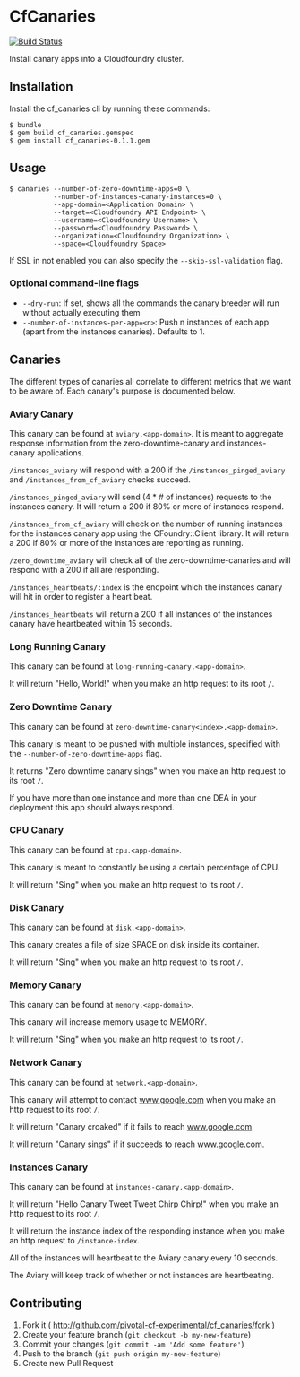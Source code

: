 # CfCanaries

[![Build Status](https://travis-ci.org/pivotal-cf-experimental/cf_canaries.png)](https://travis-ci.org/pivotal-cf-experimental/cf_canaries)

Install canary apps into a Cloudfoundry cluster.

## Installation

Install the cf_canaries cli by running these commands:

    $ bundle
    $ gem build cf_canaries.gemspec
    $ gem install cf_canaries-0.1.1.gem

## Usage

    $ canaries --number-of-zero-downtime-apps=0 \
               --number-of-instances-canary-instances=0 \
               --app-domain=<Application Domain> \
               --target=<Cloudfoundry API Endpoint> \
               --username=<Cloudfoundry Username> \
               --password=<Cloudfoundry Password> \
               --organization=<Cloudfoundry Organization> \
               --space=<Cloudfoundry Space>

If SSL in not enabled you can also specify the `--skip-ssl-validation` flag.


### Optional command-line flags

- `--dry-run`: If set, shows all the commands the canary breeder will run without actually executing them
- `--number-of-instances-per-app=<n>`: Push n instances of each app (apart from the instances canaries). Defaults to 1.

## Canaries

The different types of canaries all correlate to different metrics that we want to be aware of.  Each canary's purpose is documented below.

### Aviary Canary

This canary can be found at `aviary.<app-domain>`.  It is meant to aggregate response information from the zero-downtime-canary and instances-canary applications.

`/instances_aviary` will respond with a 200 if the `/instances_pinged_aviary` and `/instances_from_cf_aviary` checks succeed.

`/instances_pinged_aviary` will send (4 * # of instances) requests to the instances canary. It will return a 200 if 80% or more of instances respond.

`/instances_from_cf_aviary` will check on the number of running instances for the instances canary app using the CFoundry::Client library. It will return a 200 if 80% or more of the instances are reporting as running.

`/zero_downtime_aviary` will check all of the zero-downtime-canaries and will respond with a 200 if all are responding.

`/instances_heartbeats/:index` is the endpoint which the instances canary will hit in order to register a heart beat.

`/instances_heartbeats` will return a 200 if all instances of the instances canary have heartbeated within 15 seconds. 

### Long Running Canary

This canary can be found at `long-running-canary.<app-domain>`.

It will return "Hello, World!" when you make an http request to its root `/`.

### Zero Downtime Canary

This canary can be found at `zero-downtime-canary<index>.<app-domain>`.

This canary is meant to be pushed with multiple instances, specified with the `--number-of-zero-downtime-apps` flag.

It returns "Zero downtime canary sings" when you make an http request to its root `/`.

If you have more than one instance and more than one DEA in your deployment this app should always respond.

### CPU Canary

This canary can be found at `cpu.<app-domain>`.

This canary is meant to constantly be using a certain percentage of CPU.

It will return "Sing" when you make an http request to its root `/`.

### Disk Canary

This canary can be found at `disk.<app-domain>`.

This canary creates a file of size SPACE on disk inside its container.

It will return "Sing" when you make an http request to its root `/`.

### Memory Canary

This canary can be found at `memory.<app-domain>`.

This canary will increase memory usage to MEMORY. 

It will return "Sing" when you make an http request to its root `/`.

### Network Canary

This canary can be found at `network.<app-domain>`.

This canary will attempt to contact www.google.com when you make an http request to its root `/`.

It will return "Canary croaked" if it fails to reach www.google.com.

It will return "Canary sings" if it succeeds to reach www.google.com.

### Instances Canary

This canary can be found at `instances-canary.<app-domain>`.

It will return "Hello Canary Tweet Tweet Chirp Chirp!" when you make an http request to its root `/`.

It will return the instance index of the responding instance when you make an http request to `/instance-index`.

All of the instances will heartbeat to the Aviary canary every 10 seconds.

The Aviary will keep track of whether or not instances are heartbeating.

## Contributing

1. Fork it ( http://github.com/pivotal-cf-experimental/cf_canaries/fork )
2. Create your feature branch (`git checkout -b my-new-feature`)
3. Commit your changes (`git commit -am 'Add some feature'`)
4. Push to the branch (`git push origin my-new-feature`)
5. Create new Pull Request
